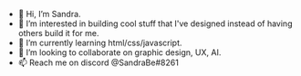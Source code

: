 - 👋 Hi, I’m Sandra.
- 👀 I’m interested in building cool stuff that I've designed instead of having others build it for me.
- 🌱 I’m currently learning html/css/javascript.
- 💞️ I’m looking to collaborate on graphic design, UX, AI.
- 📫 Reach me on discord @SandraBe#8261

